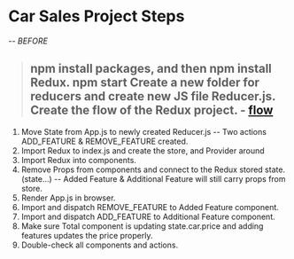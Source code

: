 # Car Sales Project Steps

-- _BEFORE_

> npm install packages, and then npm install Redux.
> npm start
> Create a new folder for reducers and create new JS file Reducer.js.
> Create the flow of the Redux project. - [flow](./flow.PNG)
> --

1. Move State from App.js to newly created Reducer.js
   -- Two actions ADD_FEATURE & REMOVE_FEATURE created.
2. Import Redux to index.js and create the store, and Provider around <App />
3. Import Redux into components.
4. Remove Props from components and connect to the Redux stored state. (state...)
   -- Added Feature & Additional Feature will still carry props from store.
5. Render App.js in browser.
6. Import and dispatch REMOVE_FEATURE to Added Feature component.
7. Import and dispatch ADD_FEATURE to Additional Feature component.
8. Make sure Total component is updating state.car.price and adding features updates the price properly.
9. Double-check all components and actions.
